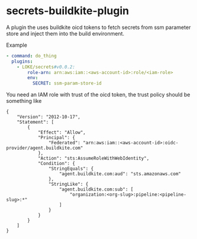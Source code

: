 # secrets-buildkite-plugin

A plugin the uses buildkite oicd tokens to fetch secrets from ssm parameter
store and inject them into the build environment.

Example

```yaml
- command: do_thing
  plugins:
    - LOKE/secrets#v0.0.2:
        role-arn: arn:aws:iam::<aws-account-id>:role/<iam-role>
        env:
          SECRET: ssm-param-store-id
```

You need an IAM role with trust of the oicd token, the trust policy should be
something like

```
{
    "Version": "2012-10-17",
    "Statement": [
        {
            "Effect": "Allow",
            "Principal": {
                "Federated": "arn:aws:iam::<aws-account-id>:oidc-provider/agent.buildkite.com"
            },
            "Action": "sts:AssumeRoleWithWebIdentity",
            "Condition": {
                "StringEquals": {
                    "agent.buildkite.com:aud": "sts.amazonaws.com"
                },
                "StringLike": {
                    "agent.buildkite.com:sub": [
                        "organization:<org-slug>:pipeline:<pipeline-slug>:*"
                    ]
                }
            }
        }
    ]
}
```
